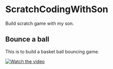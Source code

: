 # ScratchCodingWithSon

Build scratch game with my son.

## Bounce a ball

This is to build a basket ball bouncing game.

[![Watch the video](https://scratch.mit.edu/projects/164932339/embed)](https://scratch.mit.edu/projects/164932339/embed)

